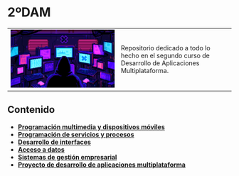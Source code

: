 # 2ºDAM

<div align=center>
  <table>
    <tr>
      <td><img src="./extras/hacker.gif" alt="hacker" width="100%"></td>
      <td>Repositorio dedicado a todo lo hecho en el segundo curso de Desarrollo de Aplicaciones Multiplataforma.</td>
    </tr>
  </table>
</div>

<div align=justify>

## Contenido
  - [__Programación multimedia y dispositivos móviles__](./ProgramacionMultimediaYDispositivosMoviles/README.md)
  - [__Programación de servicios y procesos__](./ProgramacionDeServiciosYProcesos/README.md)
  - [__Desarrollo de interfaces__](./DesarrolloDeInterfaces/README.md)
  - [__Acceso a datos__](./AccesoADatos/README.md)
  - [__Sistemas de gestión empresarial__](./SistemasDeGestionEmpresarial/README.md)
  - [__Proyecto de desarrollo de aplicaciones multiplataforma__](./ProyectoDeDesarrolloDeAplicacionesMultiplataforma/README.md)
     
</div>